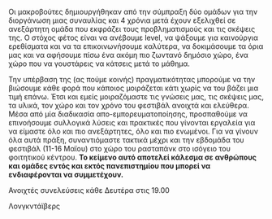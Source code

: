 Οι μακροβούτες δημιουργήθηκαν από την σύμπραξη δύο ομάδων για την διοργάνωση μιας συναυλίας και 4 χρόνια μετά έχουν εξελιχθεί σε ανεξάρτητη ομάδα που εκφράζει τους προβληματισμούς και τις σκέψεις της. Ο στόχος φέτος είναι να ανέβουμε level, να ψάξουμε για καινούργια ερεθίσματα και να τα επικοινωνήσουμε καλύτερα, να δοκιμάσουμε τα όρια μας και να αφήσουμε πίσω ένα ακόμη πιο ζωντανό δημόσιο χώρο, ένα χώρο που να γουστάρεις να κάτσεις μετά το μάθημα. 

Την υπέρβαση της (ας πούμε κοινής) πραγματικότητας μπορούμε να την βιώσουμε κάθε φορά που κάποιος μοιράζεται κάτι χωρίς να του βάζει μια τιμή επάνω. Έτσι και εμείς μοιραζόμαστε τις γνώσεις μας, τις σκέψεις μας, τα υλικά, τον χώρο και τον χρόνο του φεστιβάλ ανοιχτά και ελεύθερα. Μέσα από μία διαδικασία απο-εμπορευματοποίησης, προσπαθούμε να επινοήσουμε συλλογικά λύσεις και πρακτικές που γίνονται εργαλεία για να είμαστε όλο και πιο ανεξάρτητες, όλο και πιο ενωμένοι. Για να γίνουν όλα αυτά πράξη, συναντιόμαστε τακτικά μέχρι και την εβδομάδα του φεστιβάλ (11-16 Μαϊου) στο χώρο του ρασταπάνκ στο ισόγειο του φοιτητικού κέντρου. 
**Το κείμενο αυτό αποτελεί κάλεσμα σε ανθρώπους και ομάδες εντός και εκτός πανεπιστημίου που μπορεί να ενδιαφέρονται να συμμετέχουν.** 

Ανοιχτές συνελεύσεις κάθε Δευτέρα στις 19.00 

Λονγκντάϊβερς
